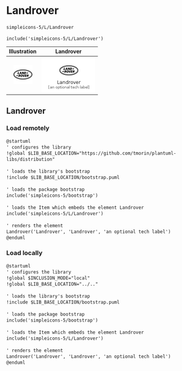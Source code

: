 # Landrover


```text
simpleicons-5/L/Landrover
```

```text
include('simpleicons-5/L/Landrover')
```



| Illustration | Landrover |
| :---: | :---: |
| ![illustration for Illustration](../../simpleicons-5/L/Landrover.png) | ![illustration for Landrover](../../simpleicons-5/L/Landrover.Local.png) |




## Landrover

### Load remotely
```plantuml
@startuml
' configures the library
!global $LIB_BASE_LOCATION="https://github.com/tmorin/plantuml-libs/distribution"

' loads the library's bootstrap
!include $LIB_BASE_LOCATION/bootstrap.puml

' loads the package bootstrap
include('simpleicons-5/bootstrap')

' loads the Item which embeds the element Landrover
include('simpleicons-5/L/Landrover')

' renders the element
Landrover('Landrover', 'Landrover', 'an optional tech label')
@enduml
```

### Load locally
```plantuml
@startuml
' configures the library
!global $INCLUSION_MODE="local"
!global $LIB_BASE_LOCATION="../.."

' loads the library's bootstrap
!include $LIB_BASE_LOCATION/bootstrap.puml

' loads the package bootstrap
include('simpleicons-5/bootstrap')

' loads the Item which embeds the element Landrover
include('simpleicons-5/L/Landrover')

' renders the element
Landrover('Landrover', 'Landrover', 'an optional tech label')
@enduml
```

